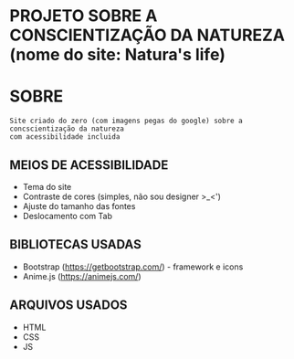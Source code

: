 # PROJETO SOBRE A CONSCIENTIZAÇÃO DA NATUREZA (nome do site: Natura's life)
# SOBRE
    Site criado do zero (com imagens pegas do google) sobre a concscientização da natureza
    com acessibilidade incluida
## MEIOS DE ACESSIBILIDADE
- Tema do site
- Contraste de cores (simples, não sou designer >_<')
- Ajuste do tamanho das fontes
- Deslocamento com Tab
## BIBLIOTECAS USADAS
- Bootstrap (https://getbootstrap.com/) - framework e icons
- Anime.js (https://animejs.com/)
## ARQUIVOS USADOS
- HTML
- CSS
- JS